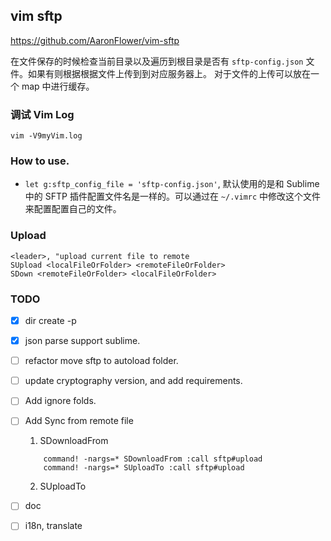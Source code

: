 ## vim sftp

https://github.com/AaronFlower/vim-sftp

在文件保存的时候检查当前目录以及遍历到根目录是否有 `sftp-config.json` 文件。如果有则根据根据文件上传到到对应服务器上。
对于文件的上传可以放在一个 map 中进行缓存。


### 调试 Vim Log


```
vim -V9myVim.log
```


### How to use.

- `let g:sftp_config_file = 'sftp-config.json'`, 默认使用的是和 Sublime 中的 SFTP 插件配置文件名是一样的。可以通过在 `~/.vimrc` 中修改这个文件来配置配置自己的文件。

### Upload

```
<leader>, "upload current file to remote
SUpload <localFileOrFolder> <remoteFileOrFolder>
SDown <remoteFileOrFolder> <localFileOrFolder>
```

### TODO

- [x] dir create -p
- [x] json parse support sublime.
- [ ] refactor move sftp to autoload folder.
- [ ] update cryptography version, and add requirements.
- [ ] Add ignore folds.
- [ ] Add Sync from remote file
  1. SDownloadFrom
    ```
        command! -nargs=* SDownloadFrom :call sftp#upload
        command! -nargs=* SUploadTo :call sftp#upload
    ```
  2. SUploadTo
- [ ] doc
- [ ] i18n, translate

